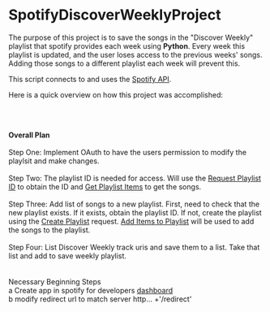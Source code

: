# SpotifyDiscoverWeeklyProject


The purpose of this project is to save the songs in the "Discover Weekly" playlist that spotify provides each week using **Python**. Every week this playlist is updated, and the user loses access to the previous weeks' songs. Adding those songs to a different playlist each week will prevent this. 

This script connects to and uses the [Spotify API](https://developer.spotify.com/documentation/web-api/reference/get-playlists-tracks).

Here is a quick overview on how this project was accomplished:

<br>
<br>

**Overall Plan**
<br>
<br>
Step One: Implement OAuth to have the users permission to modify the playlsit and make changes. 
<br>
<br>
Step Two: The playlist ID is needed for access. Will use the [Request Playlist ID](https://developer.spotify.com/documentation/web-api/reference/get-playlist) to obtain the ID and [Get Playlist Items](https://developer.spotify.com/documentation/web-api/reference/get-playlists-tracks) to get the songs.
<br>
<br>
Step Three: Add list of songs to a new playlist. First, need to check that the new playlist exists. If it exists, obtain the playlist ID. If not, create the playlist using the [Create Playlist](https://developer.spotify.com/documentation/web-api/reference/create-playlist) request. [Add Items to Playlist](https://developer.spotify.com/documentation/web-api/reference/add-tracks-to-playlist) will be used to add the songs to the playlist. 
<br>
<br>
Step Four: List Discover Weekly track uris and save them to a list. Take that list and add to save weekly playlist.
<br>
<br>
<br>
Necessary Beginning Steps
<br>
a  Create app in spotify for developers [dashboard](https://developer.spotify.com/dashboard)
<br>
b  modify redirect url to match server http... +'/redirect'
